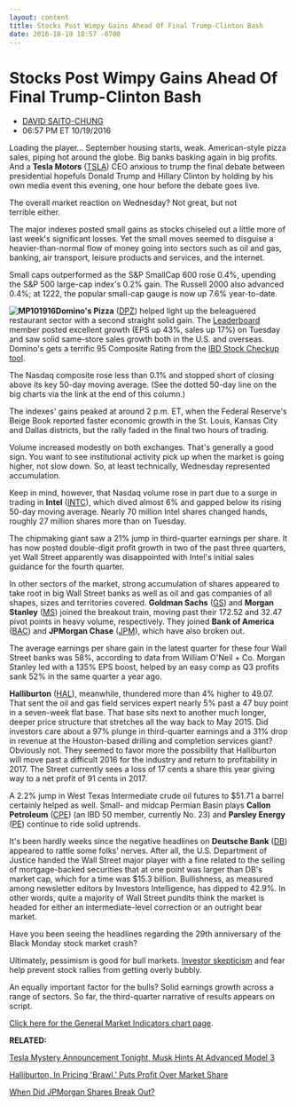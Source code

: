 ```yaml
---
layout: content
title: Stocks Post Wimpy Gains Ahead Of Final Trump-Clinton Bash
date: 2016-10-19 18:57 -0700
---
```



Stocks Post Wimpy Gains Ahead Of Final Trump-Clinton Bash
==========================================================




* [DAVID SAITO-CHUNG](https://www.investors.com/author/chungd/ "Posts by DAVID SAITO-CHUNG")
* 06:57 PM ET 10/19/2016




Loading the player...
September housing starts, weak. American-style pizza sales, piping hot around the globe. Big banks basking again in big profits. And a **Tesla Motors** ([TSLA](https://research.investors.com/quote.aspx?symbol=TSLA)) CEO anxious to trump the final debate between presidential hopefuls Donald Trump and Hillary Clinton by holding by his own media event this evening, one hour before the debate goes live.


The overall market reaction on Wednesday? Not great, but not terrible either.


The major indexes posted small gains as stocks chiseled out a little more of last week's significant losses. Yet the small moves seemed to disguise a heavier-than-normal flow of money going into sectors such as oil and gas, banking, air transport, leisure products and services, and the internet.


Small caps outperformed as the S&P SmallCap 600 rose 0.4%, upending the S&P 500 large-cap index's 0.2% gain. The Russell 2000 also advanced 0.4%; at 1222, the popular small-cap gauge is now up 7.6% year-to-date.


**![MP101916](https://www.investors.com/wp-content/uploads/2016/10/MP101916-160x300.png)Domino's Pizza** ([DPZ](https://research.investors.com/quote.aspx?symbol=DPZ)) helped light up the beleaguered restaurant sector with a second straight solid gain. The [Leaderboard](https://leaderboard.investors.com/leaderboard/leaders/) member posted excellent growth (EPS up 43%, sales up 17%) on Tuesday and saw solid same-store sales growth both in the U.S. and overseas. Domino's gets a terrific 95 Composite Rating from the [IBD Stock Checkup tool](http://research.investors.com/stock-checkup/nyse-dominos-pizza-inc-dpz.aspx).


The Nasdaq composite rose less than 0.1% and stopped short of closing above its key 50-day moving average. (See the dotted 50-day line on the big charts via the link at the end of this column.)


The indexes' gains peaked at around 2 p.m. ET, when the Federal Reserve's Beige Book reported faster economic growth in the St. Louis, Kansas City and Dallas districts, but the rally faded in the final two hours of trading.


Volume increased modestly on both exchanges. That's generally a good sign. You want to see institutional activity pick up when the market is going higher, not slow down. So, at least technically, Wednesday represented accumulation.


Keep in mind, however, that Nasdaq volume rose in part due to a surge in trading in **Intel** ([INTC](https://research.investors.com/quote.aspx?symbol=INTC)), which dived almost 6% and gapped below its rising 50-day moving average. Nearly 70 million Intel shares changed hands, roughly 27 million shares more than on Tuesday.


The chipmaking giant saw a 21% jump in third-quarter earnings per share. It has now posted double-digit profit growth in two of the past three quarters, yet Wall Street apparently was disappointed with Intel's initial sales guidance for the fourth quarter.


In other sectors of the market, strong accumulation of shares appeared to take root in big Wall Street banks as well as oil and gas companies of all shapes, sizes and territories covered.
**Goldman Sachs** ([GS](https://research.investors.com/quote.aspx?symbol=GS)) and **Morgan Stanley** ([MS](https://research.investors.com/quote.aspx?symbol=MS)) joined the breakout train, moving past their 172.52 and 32.47 pivot points in heavy volume, respectively. They joined **Bank of America** ([BAC](https://research.investors.com/quote.aspx?symbol=BAC)) and **JPMorgan Chase** ([JPM](https://research.investors.com/quote.aspx?symbol=JPM)), which have also broken out.


The average earnings per share gain in the latest quarter for these four Wall Street banks was 58%, according to data from William O'Neil + Co. Morgan Stanley led with a 135% EPS boost, helped by an easy comp as Q3 profits sank 52% in the same quarter a year ago.


**Halliburton** ([HAL](https://research.investors.com/quote.aspx?symbol=HAL)), meanwhile, thundered more than 4% higher to 49.07. That sent the oil and gas field services expert nearly 5% past a 47 buy point in a seven-week flat base. That base sits next to another much longer, deeper price structure that stretches all the way back to May 2015.
Did investors care about a 97% plunge in third-quarter earnings and a 31% drop in revenue at the Houston-based drilling and completion services giant? Obviously not. They seemed to favor more the possibility that Halliburton will move past a difficult 2016 for the industry and return to profitability in 2017. The Street currently sees a loss of 17 cents a share this year giving way to a net profit of 91 cents in 2017.


A 2.2% jump in West Texas Intermediate crude oil futures to $51.71 a barrel certainly helped as well. Small- and midcap Permian Basin plays **Callon Petroleum** ([CPE](https://research.investors.com/quote.aspx?symbol=CPE)) (an IBD 50 member, currently No. 23) and **Parsley Energy** ([PE](https://research.investors.com/quote.aspx?symbol=PE)) continue to ride solid uptrends.


It's been hardly weeks since the negative headlines on **Deutsche Bank** ([DB](https://research.investors.com/quote.aspx?symbol=DB)) appeared to rattle some folks' nerves. After all, the U.S. Department of Justice handed the Wall Street major player with a fine related to the selling of mortgage-backed securities that at one point was larger than DB's market cap, which for a time was $15.3 billion. Bullishness, as measured among newsletter editors by Investors Intelligence, has dipped to 42.9%. In other words, quite a majority of Wall Street pundits think the market is headed for either an intermediate-level correction or an outright bear market.


Have you been seeing the headlines regarding the 29th anniversary of the Black Monday stock market crash?


Ultimately, pessimism is good for bull markets. [Investor skepticism](http://research.investors.com/psychological-market-indicators/) and fear help prevent stock rallies from getting overly bubbly.


An equally important factor for the bulls? Solid earnings growth across a range of sectors. So far, the third-quarter narrative of results appears on script.


[Click here for the General Market Indicators chart page](https://www.investors.com/wp-content/uploads/2016/10/IBD1910152633GMI.pdf).


**RELATED:**


[Tesla Mystery Announcement Tonight, Musk Hints At Advanced Model 3](https://www.investors.com/news/technology/tesla-news/)


[Halliburton, In Pricing 'Brawl,' Puts Profit Over Market Share](https://www.investors.com/news/halliburton-swings-to-surprise-profit-but-revenue-light/)


[When Did JPMorgan Shares Break Out?](https://www.investors.com/market-trend/stock-market-today/stocks-edge-down-but-market-masks-strength-can-jpmorgan-chase-break-out/)




